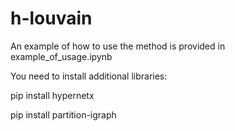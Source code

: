 # h-louvain
An example of how to use the method is provided in example_of_usage.ipynb

You need to install additional libraries:

pip install hypernetx

pip install partition-igraph
